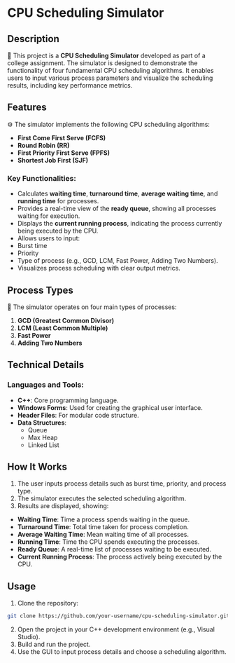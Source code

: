 # CPU Scheduling Simulator

## Description
🎯 This project is a **CPU Scheduling Simulator** developed as part of a college assignment. The simulator is designed to demonstrate the functionality of four fundamental CPU scheduling algorithms. It enables users to input various process parameters and visualize the scheduling results, including key performance metrics.

## Features
⚙️ The simulator implements the following CPU scheduling algorithms:
- **First Come First Serve (FCFS)** 
- **Round Robin (RR)** 
- **First Priority First Serve (FPFS)** 
- **Shortest Job First (SJF)** 

### Key Functionalities:
-  Calculates **waiting time**, **turnaround time**, **average waiting time**, and **running time** for processes.
-  Provides a real-time view of the **ready queue**, showing all processes waiting for execution.
-  Displays the **current running process**, indicating the process currently being executed by the CPU.
-  Allows users to input:
  - Burst time
  - Priority
  - Type of process (e.g., GCD, LCM, Fast Power, Adding Two Numbers).
-  Visualizes process scheduling with clear output metrics.

## Process Types
🔢 The simulator operates on four main types of processes:
1. **GCD (Greatest Common Divisor)** 
2. **LCM (Least Common Multiple)** 
3. **Fast Power** 
4. **Adding Two Numbers** 

## Technical Details
### Languages and Tools:
- **C++**: Core programming language. 
- **Windows Forms**: Used for creating the graphical user interface. 
- **Header Files**: For modular code structure. 
- **Data Structures**:
  - Queue 
  - Max Heap
  - Linked List

## How It Works
1.  The user inputs process details such as burst time, priority, and process type.
2.  The simulator executes the selected scheduling algorithm.
3.  Results are displayed, showing:
   - **Waiting Time**: Time a process spends waiting in the queue.
   - **Turnaround Time**: Total time taken for process completion.
   - **Average Waiting Time**: Mean waiting time of all processes.
   - **Running Time**: Time the CPU spends executing the processes.
   - **Ready Queue**: A real-time list of processes waiting to be executed. 
   - **Current Running Process**: The process actively being executed by the CPU. 

## Usage
1.  Clone the repository:
   ```bash
   git clone https://github.com/your-username/cpu-scheduling-simulator.git](https://github.com/A7medhanysadek/CPU-scheduling
   ```
2.  Open the project in your C++ development environment (e.g., Visual Studio).
3.  Build and run the project.
4.  Use the GUI to input process details and choose a scheduling algorithm.


